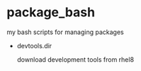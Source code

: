 # package_bash

my bash scripts for managing packages

* devtools.dir 

  download development tools from rhel8 

